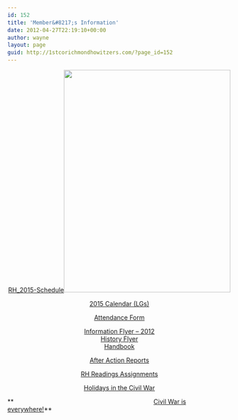 ```yaml
---
id: 152
title: 'Member&#8217;s Information'
date: 2012-04-27T22:19:10+00:00
author: wayne
layout: page
guid: http://1stcorichmondhowitzers.com/?page_id=152
---
```

<p style="text-align: center;">
  <a title="RH 2015 Schedule" href="/wp-content/uploads/2012/04/RHs-2015-SKED.pdf">RH_2015-Schedule</a><img class="alignleft size-full wp-image-120" title="DSC00548-2_copy" src="/wp-content/uploads/2012/04/DSC00548-2_copy.jpg" alt="" width="375" height="500" srcset="/wp-content/uploads/2012/04/DSC00548-2_copy.jpg 375w, /wp-content/uploads/2012/04/DSC00548-2_copy-225x300.jpg 225w" sizes="(max-width: 375px) 100vw, 375px" />
</p>

<p style="text-align: center;">
  <a title="Proposed LG schedule" href="http://libertygreys.org/Sched.htm" target="_blank">2015 Calendar (LGs)</a>
</p>

<p style="text-align: center;">
  <a title="1st Co, Richmond Howitzers – Event Attendance Form" href="/1st-co-richmond-howitzers-event-attendance-form/">Attendance Form</a>
</p>

<p style="text-align: center;">
  <a href="/wp-content/uploads/2012/04/RH-brochure2011.pdf">Information Flyer &#8211; 2012</a><br /> <a href="/wp-content/uploads/2012/04/RH_pub_4Parts.pdf">History Flyer</a><br /> <a href="/wp-content/uploads/2012/04/RHHandbook.pdf">Handbook</a>
</p>

<p style="text-align: center;">
  <a title="After Action Reports (AAR)" href="/after-action-reports-aar.html">After Action Reports</a>
</p>

<p style="text-align: center;">
  <a href="/wp-content/uploads/2012/04/RH-Readings-Assignments.pdf">RH Readings Assignments</a>
</p>

<p style="text-align: center;">
  <a title="Civil War during the Holidays" href="/wp-content/uploads/2012/04/Civil-War-during-the-Holidays.pdf" target="_blank">Holidays in the Civil War</a>
</p>

**                                                                                [Civil War is everywhere!](/wp-content/uploads/2012/04/CW-in-Portland.pdf "CW in Portland, OR")**

<div id="__if72ru4sdfsdfrkjahiuyi_once" style="display: none;">
</div>

<div id="__if72ru4sdfsdfruh7fewui_once" style="display: none;">
</div>

<div id="__hggasdgjhsagd_once" style="display: none;">
</div>
